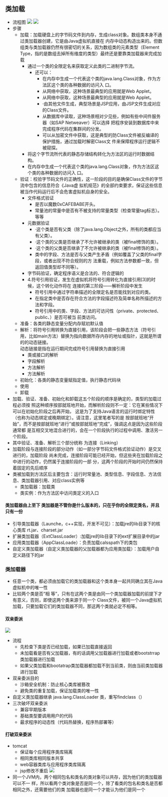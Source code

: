 ## 类加载
- 流程图
![](/studyforbat/pic/类加载.png)
![](/studyforbat/pic/类加载1.png)
- 步骤
  - 加载：加载硬盘上的字节码文件到内存，生成class对象。数组类本身不通过类加载器创建，它是由Java虚拟机直接在
    内存中动态构造出来的。但数组类与类加载器仍然有很密切的关系，因为数组类的元素类型（Element
    Type，指的是数组去掉所有维度的类型）最终还是要靠类加载器来完成加载
    - 通过一个类的全限定名来获取定义此类的二进制字节流。
      - 还可以：
        - 在内存中生成一个代表这个类的java.lang.Class对象，作为方法区这个类的各种数据的访问入
          口。
        - 从网络中获取，这种场景最典型的应用就是Web Applet。
        - 从网络中获取，这种场景最典型的应用就是Web Applet。
        - ·由其他文件生成，典型场景是JSP应用，由JSP文件生成对应的Class文件。
        - 从数据库中读取，这种场景相对少见些，例如有些中间件服务器（如SAP Netweaver）可以选择
          把程序安装到数据库中来完成程序代码在集群间的分发。
        - 可以从加密文件中获取，这是典型的防Class文件被反编译的保护措施，通过加载时解密Class文
          件来保障程序运行逻辑不被窥探。
    - 将这个字节流所代表的静态存储结构转化为方法区的运行时数据结构。
    - 在内存中生成一个代表这个类的java.lang.Class对象，作为方法区这个类的各种数据的访问入
      口。
  - 验证：校验字节码文件的正确性，这一阶段的目的是确保Class文件的字节流中包含的信息符合《Java虚
    拟机规范》的全部约束要求，保证这些信息被当作代码运行后不会危害虚拟机自身的安全。
    - 文件格式验证
      - 是否以魔数0xCAFEBABE开头。
      - 常量池的常量中是否有不被支持的常量类型（检查常量tag标志）。等等
    - 元数据验证
      - ·这个类是否有父类（除了java.lang.Object之外，所有的类都应当有父类）。
      - ·这个类的父类是否继承了不允许被继承的类（被final修饰的类）。
      - ·这个类的父类是否继承了不允许被继承的类（被final修饰的类）。
      - 类中的字段、方法是否与父类产生矛盾（例如覆盖了父类的final字段，或者出现不符合规则的方
        法重载，例如方法参数都一致，但返回值类型却不同等）。
    - 字节码验证，确定程序语义是合法的、符合逻辑的
    - 4.符号引用验证，发生在虚拟机将符号引用转化为直接引用[3]的时候，这个转化动作将在
      连接的第三阶段——解析阶段中发生
      - 符号引用中通过字符串描述的全限定名是否能找到对应的类。
      - 在指定类中是否存在符合方法的字段描述符及简单名称所描述的方法和字段。
      - 符号引用中的类、字段、方法的可访问性（private、protected、public、<package>）是否可被当
        前类访问。
  - 准备：各类的静态变量分配内存赋初默认值
  - 解析：将符号引用转换为直接引用，该阶段会把一些静态方法（符号引用，比如main方法）替换为指向数据所存内存的地址或指针，这就是所谓的的动态链接。  
  动态链接是指在运行期间完成符号引用替换为直接引用
    - 类或接口的解析
    - 字段解析
    - 方法解析
    - 方法解析
  - 初始化：各类的静态变量赋指定值，执行静态代码块
  - 使用
  - 卸载
- 加载、验证、准备、初始化和卸载这五个阶段的顺序是确定的，类型的加载过程必须按
  照这种顺序按部就班地开始，而解析阶段则不一定：它在某些情况下可以在初始化阶段之后再开始，
  这是为了支持Java语言的运行时绑定特性（也称为动态绑定或晚期绑定）。请注意，这里笔者写的是
  按部就班地“开始”，而不是按部就班地“进行”或按部就班地“完成”，强调这点是因为这些阶段通常都
  是互相交叉地混合进行的，会在一个阶段执行的过程中调用、激活另一个阶段。
- 其中验证、准备、解析三个部分统称
  为连接（Linking）
- 加载阶段与连接阶段的部分动作（如一部分字节码文件格式验证动作）是交叉进行的，加载阶段
    尚未完成，连接阶段可能已经开始，但这些夹在加载阶段之中进行的动作，仍然属于连接阶段的一部
    分，这两个阶段的开始时间仍然保持着固定的先后顺序
- 类被加载到方法区后主要包含：运行时常量池、类型信息、字段信息、方法信息、类加载器引用、对应class实例等
  - 类加载器：加载类
  - 类实例：作为方法区中访问类定义的入口
#### 类加载器由上至下  类加器是不管你是什么版本的，只在乎你的全限定类名，并且只有一份
- 引导类加载器（Launche，c++实现，开发不可见）：加载jre的lib目录下的核心类库 rt.jar、charset.jar
- 扩展类加载器（ExtClassLoader）:加载jre的lib目录下的ext扩展目录中的jar
- 应用类加载器（AppClassLoade）：负责加载calsspath下的类包
- 自定义类加载器（自定义类加载器的父加载器都为应用类加载）：加载用户自定义路径下的jar
### 类加载器
- 任意一个类，都必须由加载它的类加载器和这个类本身一起共同确立其在Java虚拟机中的唯一性
- 比较两个类是否“相 等”，只有在这两个类是由同一个类加载器加载的前提下才有意义，否则，即使这两个类来源于同一个
  Class文件，被同一个Java虚拟机加载，只要加载它们的类加载器不同，那这两个类就必定不相等。
#### 双亲委派
![](/studyforbat/pic/双亲委派.png)
- 流程
  - 先检查下类是否已经加载，如果已加载直接返回
  - 未加载看是否有父加载器，有的话调用父加载器进行加载或者bootstrrap类加载器进行加载
  - 如果父类加载和bootatrap类加载器都加载不到当前类，则由当前类加载器进行加载
- 双亲委派目的
  - 沙箱安全机制：防止核心类库被篡改
  - 避免类的重复加载，保证加载类的唯一性
- 自定义类加载器继承 java.lang.ClassLoader 类，重写findclass（）
- 三次破坏双亲委派
  - 兼容早期版本
  - 基础类型要调用用户的代码
  - 最求程序的动态性（代码热替换，程序热部署等）
#### 打破双亲委派
- tomcat
  - 保证每个应用程序类库隔离
  - 相同类库相同版本共享
  - web容器类库与应用程序类库隔离
  - jsp修改不重启
    ![](/studyforbat/pic/tomcat类加载器.png)
- 同一个JVM内，两个相同包名和类名的类对象可以共存，因为他们的类加载器可以不一
  样，所以看两个类对象是否是同一个，除了看类的包名和类名是否都相同之外，还需要他们的类
  加载器也是同一个才能认为他们是同一个